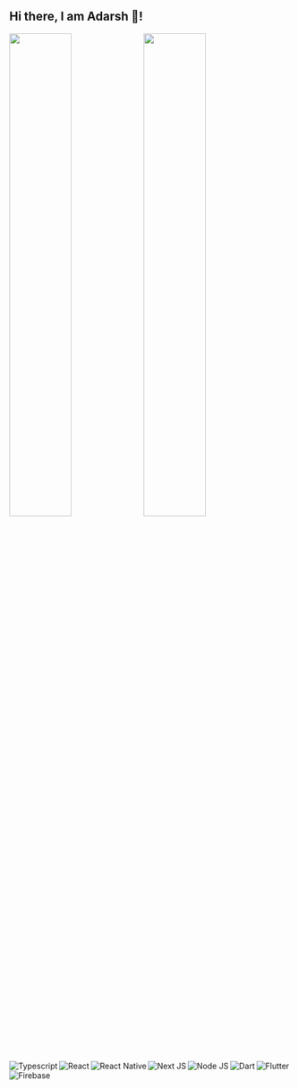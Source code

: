 ## Hi there, I am Adarsh 👋!

<img align="left" width="47%" src="https://github-readme-stats.vercel.app/api?username=adhidcooper&show_icons=true&theme=radical"/>
<img align="left" width="47%" src="https://github-readme-stats.vercel.app/api/top-langs/?username=adhidcooper&hide_progress=true"/>

<img align="left" alt="Typescript" src="https://img.shields.io/badge/typescript-%23007ACC.svg?style=for-the-badge&logo=typescript&logoColor=white" />
<img align="left" alt="React" src="https://img.shields.io/badge/react-%2320232a.svg?style=for-the-badge&logo=react&logoColor=%2361DAFB" />
<img align="left" alt="React Native" src="https://img.shields.io/badge/react_native-%2320232a.svg?style=for-the-badge&logo=react&logoColor=%2361DAFB" />
<img align="left" alt="Next JS" src="https://img.shields.io/badge/Next-black?style=for-the-badge&logo=next.js&logoColor=whit" />
<img align="left" alt="Node JS" src="https://img.shields.io/badge/node.js-6DA55F?style=for-the-badge&logo=node.js&logoColor=white" />
<img align="left" alt="Dart" src="https://img.shields.io/badge/dart-%230175C2.svg?style=for-the-badge&logo=dart&logoColor=white" />
<img align="left" alt="Flutter" src="https://img.shields.io/badge/Flutter-%2302569B.svg?style=for-the-badge&logo=Flutter&logoColor=white" />
<img align="left" alt="Firebase" src="https://img.shields.io/badge/Firebase-039BE5?style=for-the-badge&logo=Firebase&logoColor=white" />


